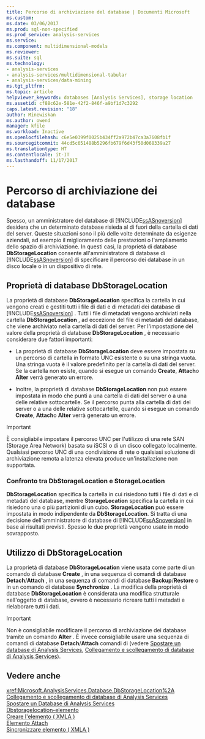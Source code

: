 ```yaml
---
title: Percorso di archiviazione del database | Documenti Microsoft
ms.custom: 
ms.date: 03/06/2017
ms.prod: sql-non-specified
ms.prod_service: analysis-services
ms.service: 
ms.component: multidimensional-models
ms.reviewer: 
ms.suite: sql
ms.technology:
- analysis-services
- analysis-services/multidimensional-tabular
- analysis-services/data-mining
ms.tgt_pltfrm: 
ms.topic: article
helpviewer_keywords: databases [Analysis Services], storage location
ms.assetid: cf88c62e-581e-42f2-846f-a9bf1d7c3292
caps.latest.revision: "18"
author: Minewiskan
ms.author: owend
manager: kfile
ms.workload: Inactive
ms.openlocfilehash: c6e5e0399f0025b434ff2a972b47ca3a7608fb1f
ms.sourcegitcommit: 44cd5c651488b5296fb679f6d43f50d068339a27
ms.translationtype: HT
ms.contentlocale: it-IT
ms.lasthandoff: 11/17/2017
---
```

# <a name="database-storage-location"></a>Percorso di archiviazione dei database
  Spesso, un amministratore del database di [!INCLUDE[ssASnoversion](../../includes/ssasnoversion-md.md)] desidera che un determinato database risieda al di fuori della cartella di dati del server. Queste situazioni sono il più delle volte determinate da esigenze aziendali, ad esempio il miglioramento delle prestazioni o l'ampliamento dello spazio di archiviazione. In questi casi, la proprietà di database **DbStorageLocation** consente all'amministratore di database di [!INCLUDE[ssASnoversion](../../includes/ssasnoversion-md.md)] di specificare il percorso dei database in un disco locale o in un dispositivo di rete.  
  
## <a name="dbstoragelocation-database-property"></a>Proprietà di database DbStorageLocation  
 La proprietà di database **DbStorageLocation** specifica la cartella in cui vengono creati e gestiti tutti i file di dati e di metadati dei database di [!INCLUDE[ssASnoversion](../../includes/ssasnoversion-md.md)] . Tutti i file di metadati vengono archiviati nella cartella **DbStorageLocation** , ad eccezione del file di metadati del database, che viene archiviato nella cartella di dati del server. Per l'impostazione del valore della proprietà di database **DbStorageLocation** , è necessario considerare due fattori importanti:  
  
-   La proprietà di database **DbStorageLocation** deve essere impostata su un percorso di cartella in formato UNC esistente o su una stringa vuota. Una stringa vuota è il valore predefinito per la cartella di dati del server. Se la cartella non esiste, quando si esegue un comando **Create**, **Attach**o **Alter** verrà generato un errore.  
  
-   Inoltre, la proprietà di database **DbStorageLocation** non può essere impostata in modo che punti a una cartella di dati del server o a una delle relative sottocartelle. Se il percorso punta alla cartella di dati del server o a una delle relative sottocartelle, quando si esegue un comando **Create**, **Attach**o **Alter** verrà generato un errore.  
  
> [!IMPORTANT]  
>  È consigliabile impostare il percorso UNC per l'utilizzo di una rete SAN (Storage Area Network) basata su iSCSI o di un disco collegato localmente. Qualsiasi percorso UNC di una condivisione di rete o qualsiasi soluzione di archiviazione remota a latenza elevata produce un'installazione non supportata.  
  
### <a name="dbstoragelocation-compared-to-storagelocation"></a>Confronto tra DbStorageLocation e StorageLocation  
 **DbStorageLocation** specifica la cartella in cui risiedono tutti i file di dati e di metadati del database, mentre **StorageLocation** specifica la cartella in cui risiedono una o più partizioni di un cubo. **StorageLocation** può essere impostata in modo indipendente da **DbStorageLocation**. Si tratta di una decisione dell'amministratore di database di [!INCLUDE[ssASnoversion](../../includes/ssasnoversion-md.md)] in base ai risultati previsti. Spesso le due proprietà vengono usate in modo sovrapposto.  
  
## <a name="dbstoragelocation-usage"></a>Utilizzo di DbStorageLocation  
 La proprietà di database **DbStorageLocation** viene usata come parte di un comando di database **Create** , in una sequenza di comandi di database **Detach**/**Attach** , in una sequenza di comandi di database **Backup**/**Restore** o in un comando di database **Synchronize** . La modifica della proprietà di database **DbStorageLocation** è considerata una modifica strutturale nell'oggetto di database, ovvero è necessario ricreare tutti i metadati e rielaborare tutti i dati.  
  
> [!IMPORTANT]  
>  Non è consigliabile modificare il percorso di archiviazione dei database tramite un comando **Alter** . È invece consigliabile usare una sequenza di comandi di database **Detach**/**Attach** comandi di (vedere [Spostare un database di Analysis Services](../../analysis-services/multidimensional-models/move-an-analysis-services-database.md), [Collegamento e scollegamento di database di Analysis Services](../../analysis-services/multidimensional-models/attach-and-detach-analysis-services-databases.md)).  
  
## <a name="see-also"></a>Vedere anche  
 <xref:Microsoft.AnalysisServices.Database.DbStorageLocation%2A>   
 [Collegamento e scollegamento di database di Analysis Services](../../analysis-services/multidimensional-models/attach-and-detach-analysis-services-databases.md)   
 [Spostare un Database di Analysis Services](../../analysis-services/multidimensional-models/move-an-analysis-services-database.md)   
 [Dbstoragelocation-elemento](../../analysis-services/xmla/xml-elements-properties/dbstoragelocation-element.md)   
 [Creare l'elemento &#40; XMLA &#41;](../../analysis-services/xmla/xml-elements-commands/create-element-xmla.md)   
 [Elemento Attach](../../analysis-services/xmla/xml-elements-commands/attach-element.md)   
 [Sincronizzare elemento &#40; XMLA &#41;](../../analysis-services/xmla/xml-elements-commands/synchronize-element-xmla.md)  
  
  
